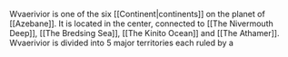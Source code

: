 Wvaerivior is one of the six [[Continent|continents]] on the planet of [[Azebane]]. It is located in the center, connected to [[The Nivermouth Deep]], [[The Bredsing Sea]], [[The Kinito Ocean]] and [[The Athamer]]. Wvaerivior is divided into 5 major territories each ruled by a 